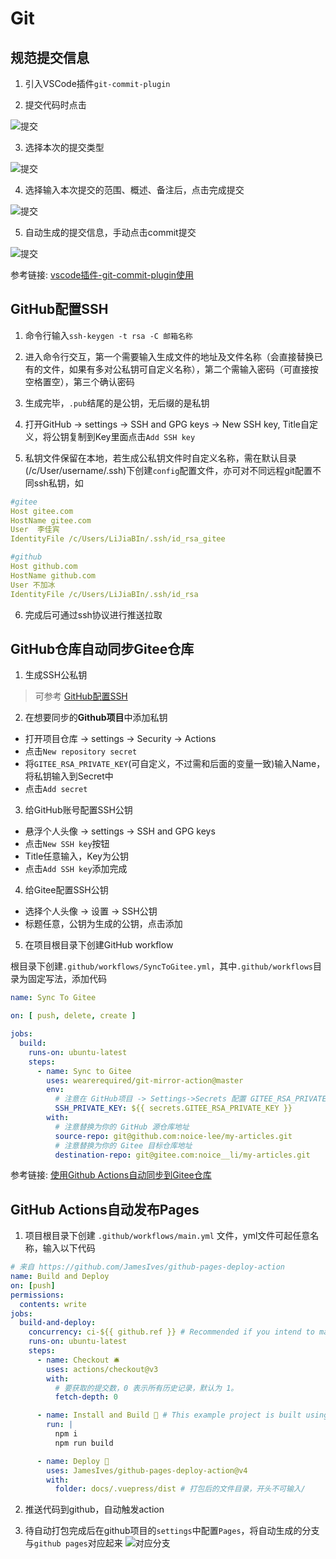 # Git

## 规范提交信息

1. 引入VSCode插件`git-commit-plugin`

2. 提交代码时点击

![提交](../../.vuepress/public/Snipaste_2022-11-17_15-43-50.png)

3. 选择本次的提交类型

![提交](../../.vuepress/public/Snipaste_2022-11-17_16-00-53.png)

4. 选择输入本次提交的范围、概述、备注后，点击完成提交

![提交](../../.vuepress/public/Snipaste_2022-11-17_16-03-31.png)

5. 自动生成的提交信息，手动点击commit提交

![提交](../../.vuepress/public/Snipaste_2022-11-17_16-06-23.png)

参考链接: [vscode插件-git-commit-plugin使用](https://blog.csdn.net/weixin_41056807/article/details/127202536)

## GitHub配置SSH

1. 命令行输入`ssh-keygen -t rsa -C 邮箱名称`

2. 进入命令行交互，第一个需要输入生成文件的地址及文件名称（会直接替换已有的文件，如果有多对公私钥可自定义名称），第二个需输入密码（可直接按空格置空），第三个确认密码

3. 生成完毕，`.pub`结尾的是公钥，无后缀的是私钥

4. 打开GitHub -> settings -> SSH and GPG keys -> New SSH key, Title自定义，将公钥复制到Key里面点击`Add SSH key`

5. 私钥文件保留在本地，若生成公私钥文件时自定义名称，需在默认目录(/c/User/username/.ssh)下创建`config`配置文件，亦可对不同远程git配置不同ssh私钥，如

``` yml
#gitee
Host gitee.com
HostName gitee.com
User  李佳宾
IdentityFile /c/Users/LiJiaBIn/.ssh/id_rsa_gitee

#github
Host github.com
HostName github.com
User 不加冰
IdentityFile /c/Users/LiJiaBIn/.ssh/id_rsa

```

6. 完成后可通过ssh协议进行推送拉取

## GitHub仓库自动同步Gitee仓库

1. 生成SSH公私钥
>可参考 [GitHub配置SSH](./Git.md#github配置ssh)

2. 在想要同步的**Github项目**中添加私钥

- 打开项目仓库 -> settings -> Security -> Actions
- 点击`New repository secret`
- 将`GITEE_RSA_PRIVATE_KEY`(可自定义，不过需和后面的变量一致)输入Name，将私钥输入到Secret中
- 点击`Add secret`

3. 给GitHub账号配置SSH公钥

- 悬浮个人头像 -> settings -> SSH and GPG keys
- 点击`New SSH key`按钮
- Title任意输入，Key为公钥
- 点击`Add SSH key`添加完成

4. 给Gitee配置SSH公钥

- 选择个人头像 -> 设置 -> SSH公钥
- 标题任意，公钥为生成的公钥，点击添加

5. 在项目根目录下创建GitHub workflow

根目录下创建`.github/workflows/SyncToGitee.yml`，其中`.github/workflows`目录为固定写法，添加代码
```yml
name: Sync To Gitee

on: [ push, delete, create ]

jobs:
  build:
    runs-on: ubuntu-latest
    steps:
      - name: Sync to Gitee
        uses: wearerequired/git-mirror-action@master
        env:
          # 注意在 GitHub项目 -> Settings->Secrets 配置 GITEE_RSA_PRIVATE_KEY 名称需一致
          SSH_PRIVATE_KEY: ${{ secrets.GITEE_RSA_PRIVATE_KEY }}
        with:
          # 注意替换为你的 GitHub 源仓库地址
          source-repo: git@github.com:noice-lee/my-articles.git
          # 注意替换为你的 Gitee 目标仓库地址
          destination-repo: git@gitee.com:noice__li/my-articles.git

```

参考链接: [使用Github Actions自动同步到Gitee仓库](https://blog.csdn.net/qq_21275565/article/details/127689691)

## GitHub Actions自动发布Pages

1. 项目根目录下创建 `.github/workflows/main.yml` 文件，yml文件可起任意名称，输入以下代码
```yml
# 来自 https://github.com/JamesIves/github-pages-deploy-action
name: Build and Deploy
on: [push]
permissions:
  contents: write
jobs:
  build-and-deploy:
    concurrency: ci-${{ github.ref }} # Recommended if you intend to make multiple deployments in quick succession.
    runs-on: ubuntu-latest
    steps:
      - name: Checkout 🛎️
        uses: actions/checkout@v3
        with:
          # 要获取的提交数，0 表示所有历史记录，默认为 1。
          fetch-depth: 0

      - name: Install and Build 🔧 # This example project is built using npm and outputs the result to the 'build' folder. Replace with the commands required to build your project, or remove this step entirely if your site is pre-built.
        run: |
          npm i
          npm run build

      - name: Deploy 🚀
        uses: JamesIves/github-pages-deploy-action@v4
        with:
          folder: docs/.vuepress/dist # 打包后的文件目录，开头不可输入/

```

2. 推送代码到github，自动触发action

3. 待自动打包完成后在github项目的`settings`中配置`Pages`，将自动生成的分支与`github pages`对应起来
![对应分支](../../.vuepress/public/Snipaste_2022-11-17_17-06-18.png)
